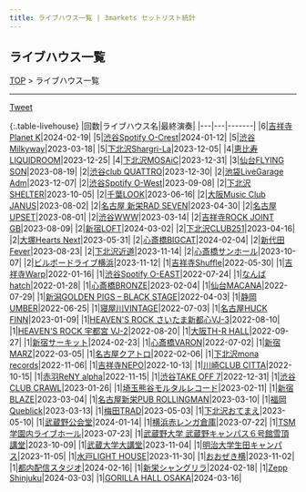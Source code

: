 ```yaml
---
title: ライブハウス一覧 | 3markets セットリスト統計
---
```

## ライブハウス一覧

[TOP](/setlist/) > ライブハウス一覧

___

 <a href="https://twitter.com/share?ref_src=twsrc%5Etfw" data-text="3markets[ ]セットリスト > ライブハウス一覧" class="twitter-share-button" data-via="3markets" data-hashtags="3markets" data-related="3markets" data-show-count="false">Tweet</a>

{:.table-livehouse}
|回数|ライブハウス名|最終演奏|
|---|---|-------|
|6|[吉祥寺Planet K](livehouse003.html)|2024-02-19|
|5|[渋谷Spotify O-Crest](livehouse008.html)|2024-01-12|
|5|[渋谷Milkyway](livehouse010.html)|2023-03-18|
|5|[下北沢Shargri-La](livehouse012.html)|2023-12-05|
|4|[恵比寿LIQUIDROOM](livehouse001.html)|2023-12-25|
|4|[下北沢MOSAiC](livehouse011.html)|2023-12-31|
|3|[仙台FLYING SON](livehouse018.html)|2023-08-19|
|2|[渋谷club QUATTRO](livehouse002.html)|2023-12-30|
|2|[池袋LiveGarage Adm](livehouse006.html)|2023-12-07|
|2|[渋谷Spotify O-West](livehouse009.html)|2023-09-08|
|2|[下北沢SHELTER](livehouse013.html)|2023-10-05|
|2|[千葉LOOK](livehouse014.html)|2023-06-16|
|2|[大阪Music Club JANUS](livehouse016.html)|2023-08-02|
|2|[名古屋 新栄RAD SEVEN](livehouse023.html)|2023-04-30|
|2|[名古屋UPSET](livehouse024.html)|2023-08-01|
|2|[渋谷WWW](livehouse036.html)|2023-03-14|
|2|[吉祥寺ROCK JOINT GB](livehouse039.html)|2023-08-09|
|2|[新宿LOFT](livehouse041.html)|2024-03-02|
|2|[下北沢CLUB251](livehouse047.html)|2023-04-16|
|2|[大塚Hearts Next](livehouse048.html)|2023-05-31|
|2|[心斎橋BIGCAT](livehouse055.html)|2024-02-04|
|2|[新代田Fever](livehouse057.html)|2023-08-23|
|2|[下北沢近道](livehouse059.html)|2023-11-14|
|2|[心斎橋サンホール](livehouse061.html)|2023-10-07|
|2|[ビルボードライブ横浜](livehouse067.html)|2023-11-12|
|1|[吉祥寺Shuffle](livehouse004.html)|2022-05-30|
|1|[吉祥寺Warp](livehouse005.html)|2022-01-16|
|1|[渋谷Spotify O-EAST](livehouse007.html)|2022-07-24|
|1|[なんばhatch](livehouse015.html)|2022-01-28|
|1|[心斎橋BRONZE](livehouse017.html)|2023-02-04|
|1|[仙台MACANA](livehouse019.html)|2022-07-29|
|1|[新潟GOLDEN PIGS – BLACK STAGE](livehouse020.html)|2022-04-03|
|1|[静岡UMBER](livehouse021.html)|2022-06-25|
|1|[寝屋川VINTAGE](livehouse022.html)|2022-07-03|
|1|[名古屋HUCK FINN](livehouse025.html)|2023-01-09|
|1|[HEAVEN'S ROCK さいたま新都心VJ-3](livehouse026.html)|2022-08-10|
|1|[HEAVEN'S ROCK 宇都宮 VJ-2](livehouse027.html)|2022-08-20|
|1|[大阪TH-R HALL](livehouse028.html)|2022-09-27|
|1|[新宿サーキット](livehouse030.html)|2024-02-23|
|1|[心斎橋VARON](livehouse038.html)|2022-07-02|
|1|[新宿MARZ](livehouse040.html)|2022-03-05|
|1|[名古屋クアトロ](livehouse042.html)|2022-02-06|
|1|[下北沢mona records](livehouse043.html)|2022-11-06|
|1|[吉祥寺NEPO](livehouse044.html)|2022-10-13|
|1|[川崎CLUB CITTA](livehouse045.html)|2022-10-15|
|1|[赤羽ReNY alpha](livehouse046.html)|2022-11-15|
|1|[渋谷TAKE OFF 7](livehouse049.html)|2022-12-31|
|1|[渋谷CLUB CRAWL](livehouse050.html)|2023-01-26|
|1|[埼玉熊谷モルタルレコード](livehouse051.html)|2023-02-11|
|1|[新宿BLAZE](livehouse052.html)|2023-03-04|
|1|[名古屋新栄PUB ROLLINGMAN](livehouse053.html)|2023-03-10|
|1|[福岡Queblick](livehouse054.html)|2023-03-13|
|1|[梅田TRAD](livehouse056.html)|2023-05-03|
|1|[下北沢おてまえ](livehouse058.html)|2023-05-10|
|1|[武蔵野公会堂](livehouse060.html)|2024-01-14|
|1|[横浜赤レンガ倉庫](livehouse062.html)|2023-07-22|
|1|[TSM学園内ライブホール](livehouse063.html)|2023-07-23|
|1|[武蔵野大学 武蔵野キャンパス６号館雪頂講堂](livehouse064.html)|2023-10-09|
|1|[武蔵大学大講堂](livehouse065.html)|2023-11-04|
|1|[明治大学生田キャンパス](livehouse066.html)|2023-11-05|
|1|[水戸LIGHT HOUSE](livehouse068.html)|2023-11-30|
|1|[おおぜき横](livehouse069.html)|2023-11-02|
|1|[都内配信スタジオ](livehouse070.html)|2024-02-16|
|1|[新栄シャングリラ](livehouse071.html)|2024-02-18|
|1|[Zepp Shinjuku](livehouse072.html)|2024-03-03|
|1|[GORILLA HALL OSAKA](livehouse073.html)|2024-03-16|


<script src="https://cdnjs.cloudflare.com/ajax/libs/jquery/3.6.1/jquery.min.js" integrity="sha512-aVKKRRi/Q/YV+4mjoKBsE4x3H+BkegoM/em46NNlCqNTmUYADjBbeNefNxYV7giUp0VxICtqdrbqU7iVaeZNXA==" crossorigin="anonymous" referrerpolicy="no-referrer"></script>
<script src="https://cdnjs.cloudflare.com/ajax/libs/jquery.tablesorter/2.31.3/js/jquery.tablesorter.min.js" integrity="sha512-qzgd5cYSZcosqpzpn7zF2ZId8f/8CHmFKZ8j7mU4OUXTNRd5g+ZHBPsgKEwoqxCtdQvExE5LprwwPAgoicguNg==" crossorigin="anonymous" referrerpolicy="no-referrer"></script>
<link rel="stylesheet" href="https://cdnjs.cloudflare.com/ajax/libs/jquery.tablesorter/2.31.3/css/theme.default.min.css" integrity="sha512-wghhOJkjQX0Lh3NSWvNKeZ0ZpNn+SPVXX1Qyc9OCaogADktxrBiBdKGDoqVUOyhStvMBmJQ8ZdMHiR3wuEq8+w==" crossorigin="anonymous" referrerpolicy="no-referrer" />
<script>
$(function() {
    $(".table-livehouse").tablesorter({sortList:[[0, 1]]});
});
</script>

<script async src="https://platform.twitter.com/widgets.js" charset="utf-8"></script>